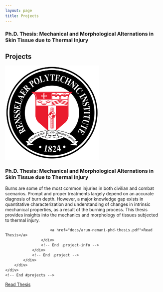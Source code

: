```yaml
---
layout: page
title: Projects
---
```


### Ph.D. Thesis: Mechanical and Morphological Alternations in Skin Tissue due to Thermal Injury

<div id="projects" class="background-alt">
        <h2 class="heading">Projects</h2>
        <div class="container">
            <div class="row">
                <div class="project shadow-large">
                    <div class="project-image">
                        <img src="img/rpi.png" height="300px"/>
                    </div>
                    <!-- End .project-image -->
                    <div class="project-info">
                        <h3>Ph.D. Thesis: Mechanical and Morphological Alternations in Skin Tissue due to Thermal Injury</h3>
                        <p>
                            Burns are some of the most common injuries in both civilian and combat scenarios. Prompt
and proper treatments largely depend on an accurate diagnosis of burn depth.  However, a major
knowledge gap exists in quantitative characterization and understanding of changes in intrinsic
mechanical properties, as a result of the burning process. This thesis provides insights into the mechanics and morphology of tissues subjected to thermal injury.
                        </p>

                        <a href="docs/arun-nemani-phd-thesis.pdf">Read Thesis</a>
                    </div>
                    <!-- End .project-info -->
                </div>
                <!-- End .project -->
            </div>
        </div>
    </div>
    <!-- End #projects -->

[Read Thesis][1]

[1]: https://search.proquest.com/openview/304c0baeaddb08a9211eab7810d0eb2d/1?pq-origsite=gscholar&cbl=18750&diss=y



